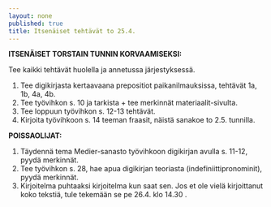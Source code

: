 ```yaml
---
layout: none
published: true
title: Itsenäiset tehtävät to 25.4.
---
```

**ITSENÄISET TORSTAIN TUNNIN KORVAAMISEKSI:**

Tee kaikki tehtävät huolella ja annetussa järjestyksessä.

1. Tee digikirjasta kertaavaana prepositiot paikanilmauksissa, tehtävät 1a, 1b, 4a, 4b.
2. Tee työvihkon s. 10 ja tarkista + tee merkinnät materiaalit-sivulta.
3. Tee loppuun työvihkon s. 12-13 tehtävät.
4. Kirjoita työvihkoon s. 14 teeman fraasit, näistä sanakoe to 2.5. tunnilla.

**POISSAOLIJAT:**

1. Täydennä tema Medier-sanasto työvihkoon digikirjan avulla s. 11-12, pyydä merkinnät.
2. Tee työvihkon s. 28, hae apua digikirjan teoriasta (indefiniittipronominit), pyydä merkinnät.
2. Kirjoitelma puhtaaksi kirjoitelma kun saat sen. Jos et ole vielä kirjoittanut koko tekstiä, tule tekemään se pe 26.4. klo 14.30 .



